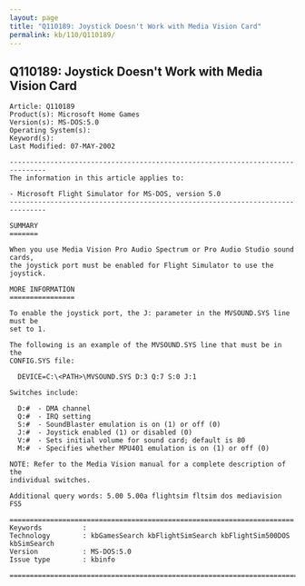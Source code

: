 ```yaml
---
layout: page
title: "Q110189: Joystick Doesn't Work with Media Vision Card"
permalink: kb/110/Q110189/
---
```


## Q110189: Joystick Doesn't Work with Media Vision Card

	Article: Q110189
	Product(s): Microsoft Home Games
	Version(s): MS-DOS:5.0
	Operating System(s): 
	Keyword(s): 
	Last Modified: 07-MAY-2002
	
	-------------------------------------------------------------------------------
	The information in this article applies to:
	
	- Microsoft Flight Simulator for MS-DOS, version 5.0 
	-------------------------------------------------------------------------------
	
	SUMMARY
	=======
	
	When you use Media Vision Pro Audio Spectrum or Pro Audio Studio sound cards,
	the joystick port must be enabled for Flight Simulator to use the joystick.
	
	MORE INFORMATION
	================
	
	To enable the joystick port, the J: parameter in the MVSOUND.SYS line must be
	set to 1.
	
	The following is an example of the MVSOUND.SYS line that must be in the
	CONFIG.SYS file:
	
	  DEVICE=C:\<PATH>\MVSOUND.SYS D:3 Q:7 S:0 J:1
	
	Switches include:
	
	  D:#  - DMA channel
	  Q:#  - IRQ setting
	  S:#  - SoundBlaster emulation is on (1) or off (0)
	  J:#  - Joystick enabled (1) or disabled (0)
	  V:#  - Sets initial volume for sound card; default is 80
	  M:#  - Specifies whether MPU401 emulation is on (1) or off (0)
	
	NOTE: Refer to the Media Vision manual for a complete description of the
	individual switches.
	
	Additional query words: 5.00 5.00a flightsim fltsim dos mediavision FS5
	
	======================================================================
	Keywords          :  
	Technology        : kbGamesSearch kbFlightSimSearch kbFlightSim500DOS kbSimSearch
	Version           : MS-DOS:5.0
	Issue type        : kbinfo
	
	=============================================================================
	
